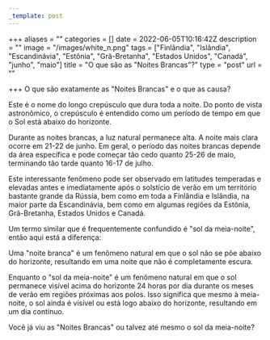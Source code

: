 ```yaml
---
_template: post
---
```




+++
aliases = ""
categories = []
date = 2022-06-05T10:16:42Z
description = ""
image = "/images/white_n.png"
tags = ["Finlândia", "Islândia", "Escandinávia", "Estônia", "Grã-Bretanha", "Estados Unidos", "Canadá", "junho", "maio"]
title = "O que são as \"Noites Brancas\"?"
type = "post"
url = ""

+++
O que são exatamente as "Noites Brancas" e o que as causa?

Este é o nome do longo crepúsculo que dura toda a noite. Do ponto de vista astronômico, o crepúsculo é entendido como um período de tempo em que o Sol está abaixo do horizonte.

Durante as noites brancas, a luz natural permanece alta. A noite mais clara ocorre em 21-22 de junho. Em geral, o período das noites brancas depende da área específica e pode começar tão cedo quanto 25-26 de maio, terminando tão tarde quanto 16-17 de julho.

Este interessante fenômeno pode ser observado em latitudes temperadas e elevadas antes e imediatamente após o solstício de verão em um território bastante grande da Rússia, bem como em toda a Finlândia e Islândia, na maior parte da Escandinávia, bem como em algumas regiões da Estônia, Grã-Bretanha, Estados Unidos e Canadá.

Um termo similar que é frequentemente confundido é "sol da meia-noite", então aqui está a diferença:

Uma "noite branca" é um fenômeno natural em que o sol não se põe abaixo do horizonte, resultando em uma noite que não é completamente escura.

Enquanto o "sol da meia-noite" é um fenômeno natural em que o sol permanece visível acima do horizonte 24 horas por dia durante os meses de verão em regiões próximas aos polos. Isso significa que mesmo à meia-noite, o sol ainda é visível ou está logo abaixo do horizonte, resultando em um dia contínuo.

Você já viu as "Noites Brancas" ou talvez até mesmo o sol da meia-noite?
